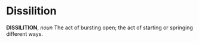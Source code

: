 # Dissilition

**DISSILITION**, _noun_ The act of bursting open; the act of starting or springing different ways.
